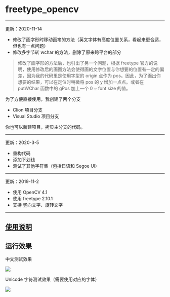 # freetype_opencv

----

更新：2020-11-14

* 修改了画字形时移动画笔的方法（英文字体有高度位置关系，看起来更合适，但也有一点问题）
* 修改多字节转 wchar 的方法，删除了原来跨平台的部分

> 修改了画字形的方法后，也引出了另一个问题，根据 freetype 官方的说明，使用修改后的画图方法会使得画的文字位置与你想要的位置有一定的偏差，因为我的代码里是使用字型的 origin 点作为 pos。因此，为了画出你想要的结果，可以在定位时稍微将 pos 的 y 增加一点点。或者在 putWChar 函数中的 gPos 加上一个 0 ~ font size 的值。

为了方便直接使用，我创建了两个分支

* Clion 项目分支
* Visual Studio 项目分支

你也可以新建项目，拷贝主分支的代码。

----

更新：2020-3-5

* 重构代码
* 添加下划线
* 测试了其他字符集（包括日语和 Segoe UI)

----

更新：2019-11-2

* 使用 OpenCV 4.1
* 使用 freetype 2.10.1
* 支持 竖向文字、旋转文字

----

## [使用说明](https://github.com/busyboxs/freetype_opencv/blob/master/usage.md)

## 运行效果

中文测试效果

![](images/result.png)

Unicode 字符测试效果（需要使用对应的字体）

![](images/result4.png)
